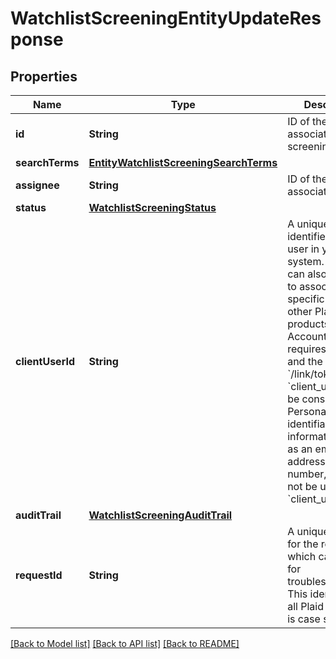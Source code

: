 # WatchlistScreeningEntityUpdateResponse

## Properties
Name | Type | Description | Notes
------------ | ------------- | ------------- | -------------
**id** | **String** | ID of the associated entity screening. | 
**searchTerms** | [**EntityWatchlistScreeningSearchTerms**](EntityWatchlistScreeningSearchTerms.md) |  | 
**assignee** | **String** | ID of the associated user. | 
**status** | [**WatchlistScreeningStatus**](WatchlistScreeningStatus.md) |  | 
**clientUserId** | **String** | A unique ID that identifies the end user in your system. This ID can also be used to associate user-specific data from other Plaid products. Financial Account Matching requires this field and the &#x60;/link/token/create&#x60; &#x60;client_user_id&#x60; to be consistent. Personally identifiable information, such as an email address or phone number, should not be used in the &#x60;client_user_id&#x60;. | 
**auditTrail** | [**WatchlistScreeningAuditTrail**](WatchlistScreeningAuditTrail.md) |  | 
**requestId** | **String** | A unique identifier for the request, which can be used for troubleshooting. This identifier, like all Plaid identifiers, is case sensitive. | 

[[Back to Model list]](../README.md#documentation-for-models) [[Back to API list]](../README.md#documentation-for-api-endpoints) [[Back to README]](../README.md)


